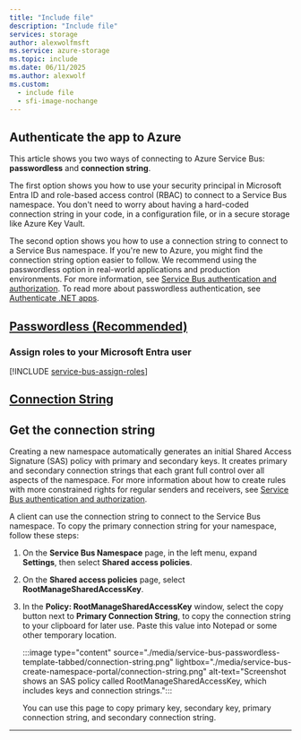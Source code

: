 ```yaml
---
title: "Include file"
description: "Include file"
services: storage
author: alexwolfmsft
ms.service: azure-storage
ms.topic: include
ms.date: 06/11/2025
ms.author: alexwolf
ms.custom:
  - include file
  - sfi-image-nochange
---
```


## Authenticate the app to Azure

This article shows you two ways of connecting to Azure Service Bus: **passwordless** and **connection string**. 

The first option shows you how to use your security principal in Microsoft Entra ID and role-based access control (RBAC) to connect to a Service Bus namespace. You don't need to worry about having a hard-coded connection string in your code, in a configuration file, or in a secure storage like Azure Key Vault. 

The second option shows you how to use a connection string to connect to a Service Bus namespace. If you're new to Azure, you might find the connection string option easier to follow. We recommend using the passwordless option in real-world applications and production environments. For more information, see [Service Bus authentication and authorization](../../../articles/service-bus-messaging/service-bus-authentication-and-authorization.md). To read more about passwordless authentication, see [Authenticate .NET apps](/dotnet/azure/sdk/authentication?tabs=command-line).

## [Passwordless (Recommended)](#tab/passwordless)

<a name='assign-roles-to-your-azure-ad-user'></a>

### Assign roles to your Microsoft Entra user

[!INCLUDE [service-bus-assign-roles](service-bus-assign-roles.md)]

## [Connection String](#tab/connection-string)

## Get the connection string

Creating a new namespace automatically generates an initial Shared Access Signature (SAS) policy with primary and secondary keys. It creates primary and secondary connection strings that each grant full control over all aspects of the namespace. For more information about how to create rules with more constrained rights for regular senders and receivers, see [Service Bus authentication and authorization](../../../articles/service-bus-messaging/service-bus-authentication-and-authorization.md).

A client can use the connection string to connect to the Service Bus namespace. To copy the primary connection string for your namespace, follow these steps: 

1. On the **Service Bus Namespace** page, in the left menu, expand **Settings**, then select **Shared access policies**.
1. On the **Shared access policies** page, select **RootManageSharedAccessKey**.
1. In the **Policy: RootManageSharedAccessKey** window, select the copy button next to **Primary Connection String**, to copy the connection string to your clipboard for later use. Paste this value into Notepad or some other temporary location.

   :::image type="content" source="./media/service-bus-passwordless-template-tabbed/connection-string.png" lightbox="./media/service-bus-create-namespace-portal/connection-string.png" alt-text="Screenshot shows an SAS policy called RootManageSharedAccessKey, which includes keys and connection strings.":::

   You can use this page to copy primary key, secondary key, primary connection string, and secondary connection string. 

---
